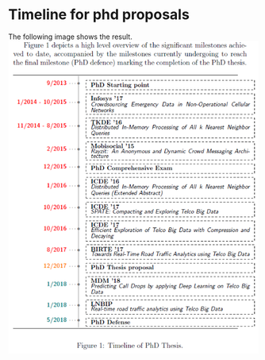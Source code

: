 # Timeline for phd proposals

The following image shows the result.
![Image of Tex_timeline](https://raw.githubusercontent.com/Costantinos/tex_timeline/master/timeline.png)
